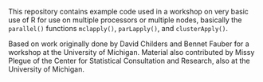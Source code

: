 This repository contains example code used in a workshop on very basic
use of R for use on multiple processors or multiple nodes, basically
the ```parallel()``` functions ```mclapply()```, ```parLapply()```, and
```clusterApply()```.

Based on work originally done by David Childers and Bennet Fauber for a
workshop at the University of Michigan.  Material also contributed by
Missy Plegue of the Center for Statistical Consultation and Research,
also at the University of Michigan.

